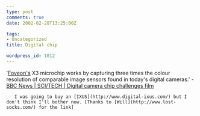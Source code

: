 ```yaml
---
type: post
comments: true
date: 2002-02-28T13:25:00Z

tags:
- Uncategorized
title: Digital chip

wordpress_id: 1012
---
```


'[Foveon's](http://www.foveon.com/X3_tech.html) X3 microchip works by capturing three times the colour resolution of comparable image sensors found in today's digital cameras.' - [BBC News | SCI/TECH | Digital camera chip challenges film](http://news.bbc.co.uk/hi/english/sci/tech/newsid_1842000/1842673.stm)  

  

       I was going to buy an [IXUS](http://www.digital-ixus.com/) but I don't think I'll bother now. [Thanks to [Will](http://www.lost-socks.com/) for the link]
